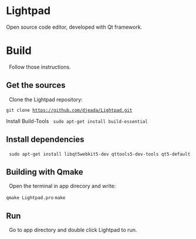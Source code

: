 # Lightpad
Open source code editor, developed with Qt framework.

<h1>Build</h1>
&nbsp;
Follow those instructions.

<h2>Get the sources</h2>
&nbsp;
Clone the Lightpad repository: </br>

<code>git clone https://github.com/djeada/Lightpad.git</code>

</h2>Install Build-Tools</h2>
&nbsp;
<code>sudo apt-get install build-essential</code>

<h2>Install dependencies</h2>
&nbsp;
<code>sudo apt-get install libqt5webkit5-dev qttools5-dev-tools qt5-default</code>
                     
<h2>Building with Qmake</h2>
&nbsp;
Open the terminal in app direcory and write: </br>

<code>qmake Lightpad.pro</code>
<code>make</code>

<h2>Run</h2>
&nbsp;
Go to app directory and double click Lightpad to run.
